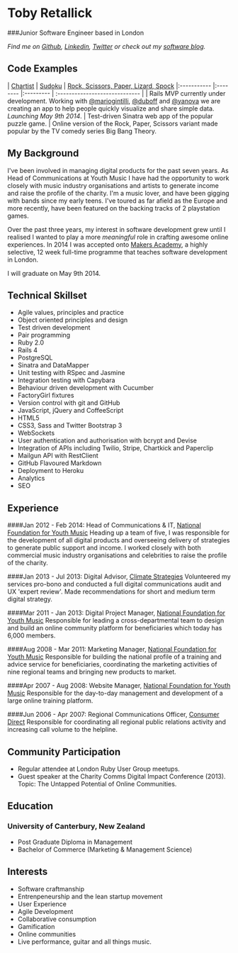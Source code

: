 Toby Retallick
==============

###Junior Software Engineer based in London

*Find me on [Github](http://www.github.com/tobyretal), [Linkedin](http://uk.linkedin.com/in/tobyret/), [Twitter](http://www.twitter.com/tobyret) or check out my [software blog](http://digitalmaker.ghost.io).*


Code Examples
-------------

| [Chartist](https://github.com/chartist/chartist) | [Sudoku](https://github.com/TobyRet/Sudoku-Online-Version) | [Rock, Scissors, Paper, Lizard, Spock](https://github.com/TobyRet/RockPaperScissorsLizardSpock)
|:----------- |:-------- |:--------- | :----------------------------- |
| Rails MVP currently under development. Working with [@mariogintilli](https://github.com/mariogintili), [@duboff](https://github.com/duboff) and [@yanova](https://github.com/yan0va) we are creating an app to help people quickly visualize and share simple data. *Launching May 9th 2014*. | Test-driven Sinatra web app of the popular puzzle game. | Online version of the Rock, Paper, Scissors variant made popular by the TV comedy series Big Bang Theory.


My Background
-------------

I've been involved in managing digital products for the past seven years. As Head of Communications at Youth Music I have had the opportunity to work closely with music industry organisations and artists to generate income and raise the profile of the charity. I'm a music lover, and have been gigging with bands since my early teens. I've toured as far afield as the Europe and more recently, have been featured on the backing tracks of 2 playstation games.

Over the past three years, my interest in software development grew until I realised I wanted to play a more *meaningful* role in crafting awesome online experiences. In 2014 I was accepted onto [Makers Academy](http://www.makersacademy.com), a highly selective, 12 week full-time programme that teaches software development in London. 

I will graduate on May 9th 2014. 


Technical Skillset
------------------

  - Agile values, principles and practice
  - Object­ oriented principles and design
  - Test­ driven development
  - Pair programming
  - Ruby 2.0
  - Rails 4
  - PostgreSQL
  - Sinatra and DataMapper
  - Unit testing with RSpec and Jasmine
  - Integration testing with Capybara
  - Behaviour driven development with Cucumber
  - FactoryGirl fixtures 
  - Version control with git and GitHub
  - JavaScript, jQuery and CoffeeScript
  - HTML5
  - CSS3, Sass and Twitter Bootstrap 3
  - WebSockets
  - User authentication and authorisation with bcrypt and Devise
  - Integration of APIs including Twilio, Stripe, Chartkick and Paperclip
  - Mailgun API with RestClient
  - GitHub Flavoured Markdown
  - Deployment to Heroku
  - Analytics
  - SEO


Experience
----------

####Jan 2012 - Feb 2014: Head of Communications &amp; IT, [National Foundation for Youth Music](http://www.youthmusic.org.uk)
Heading up a team of five, I was responsible for the development of all digital products and overseeing delivery of strategies to generate public support and income. I worked closely with both commercial music industry organisations and celebrities to raise the profile of the charity.

####Jan 2013 - Jul 2013: Digital Advisor, [Climate Strategies](www.climatestrategies.org)
Volunteered my services pro-bono and conducted a full digital communications audit and UX 'expert review'. Made recommendations for short and medium term digital strategy.
                
####Mar 2011 - Jan 2013: Digital Project Manager, [National Foundation for Youth Music](http://www.youthmusic.org.uk)
Responsible for leading a cross-departmental team to design and build an online community platform for beneficiaries which today has 6,000 members.

####Aug 2008 - Mar 2011: Marketing Manager, [National Foundation for Youth Music](http://www.youthmusic.org.uk)
Responsible for building the national profile of a training and advice service for beneficiaries, coordinating the marketing activities of nine regional teams and bringing new products to market.

####Apr 2007 - Aug 2008: Website Manager, [National Foundation for Youth Music](http://www.youthmusic.org.uk)
Responsible for the day-to-day management and development of a large online training platform.

####Jun 2006 - Apr 2007: Regional Communications Officer, [Consumer Direct]("http://www.oft.gov.uk/consumer-advice")
Responsible for coordinating all regional public relations activity and increasing call volume to the helpline.

Community Participation
-----------------------

- Regular attendee at London Ruby User Group meetups.
- Guest speaker at the Charity Comms Digital Impact Conference (2013). Topic: The Untapped Potential of Online Communities.


Education
---------

### University of Canterbury, New Zealand
- Post Graduate Diploma in Management
- Bachelor of Commerce (Marketing & Management Science)


Interests
---------

- Software craftmanship
- Entrenpeneurship and the lean startup movement
- User Experience
- Agile Development
- Collaborative consumption
- Gamification
- Online communities
- Live performance, guitar and all things music.

